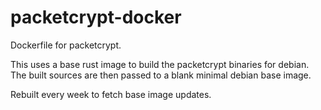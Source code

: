 # packetcrypt-docker
Dockerfile for packetcrypt.

This uses a base rust image to build the packetcrypt binaries for debian.
The built sources are then passed to a blank minimal debian base image.

Rebuilt every week to fetch base image updates.
